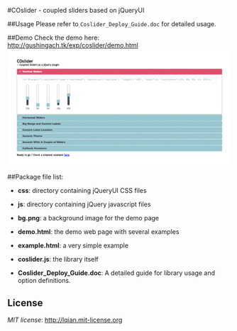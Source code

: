 #COslider - coupled sliders based on jQueryUI

##Usage
Please refer to `Coslider_Deploy_Guide.doc` for detailed usage.

##Demo
Check the demo here: <http://gushingach.tk/exp/coslider/demo.html>
![The Screenshot](https://github.com/pkuphenix/coslider/raw/master/coslider.png)

##Package file list:
- **css**: directory containing jQueryUI CSS files
- **js**: directory containing jQuery javascript files
- **bg.png**: a background image for the demo page
- **demo.html**: the demo web page with several examples
- **example.html**: a very simple example

- **coslider.js**: the library itself
- **Coslider_Deploy_Guide.doc**: A detailed guide for library usage and option definitions.

## License
*MIT license*: <http://lqian.mit-license.org>